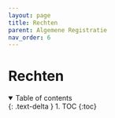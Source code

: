 ```yaml
---
layout: page
title: Rechten
parent: Algemene Registratie
nav_order: 6
---
```


# **Rechten** 

<details open markdown="block">
  <summary>
    Table of contents
  </summary>
  {: .text-delta }
1. TOC
{:toc}
</details>
